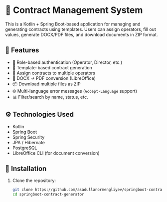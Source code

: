 # 📄 Contract Management System

This is a Kotlin + Spring Boot-based application for managing and generating contracts using templates. Users can assign operators, fill out values, generate DOCX/PDF files, and download documents in ZIP format.

## 🚀 Features

- 🔐 Role-based authentication (Operator, Director, etc.)
- 📝 Template-based contract generation
- 📎 Assign contracts to multiple operators
- 📂 DOCX → PDF conversion (LibreOffice)
- 📦 Download multiple files as ZIP
- 🌐 Multi-language error messages (`Accept-Language` support)
- 📊 Filter/search by name, status, etc.

## ⚙️ Technologies Used

- Kotlin
- Spring Boot
- Spring Security
- JPA / Hibernate
- PostgreSQL
- LibreOffice CLI (for document conversion)

## 🔧 Installation

1. Clone the repository:
   ```bash
   git clone https://github.com/asadullanormengliyev/springboot-contract-generator
   cd springboot-contract-generator
